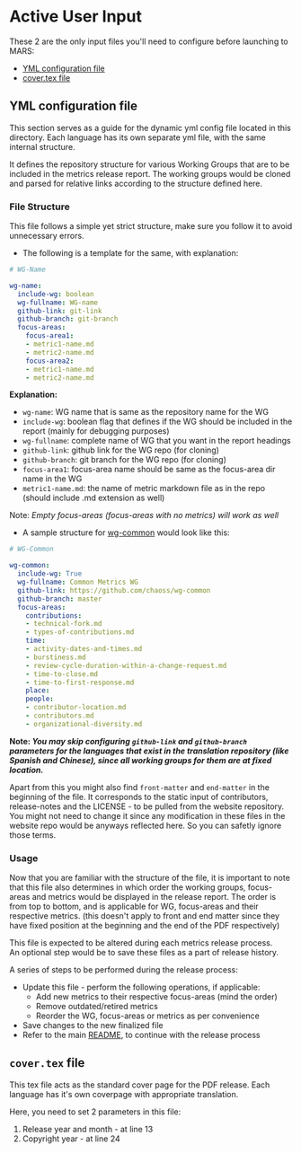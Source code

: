 # Active User Input

These 2 are the only input files you'll need to configure before launching to MARS:
* [YML configuration file](#yml-configuration-file)
* [cover.tex file](#covertex-file)

## YML configuration file

This section serves as a guide for the dynamic yml config file located in this directory. Each language has its own separate yml file, with the same internal structure.


 It defines the repository structure for various Working Groups that are to be included in the metrics release report. The working groups would be cloned and parsed for relative links according to the structure defined here.

### File Structure

This file follows a simple yet strict structure, make sure you follow it to avoid unnecessary errors.

* The following is a template for the same, with explanation:

```yml
# WG-Name

wg-name:
  include-wg: boolean
  wg-fullname: WG-name
  github-link: git-link
  github-branch: git-branch
  focus-areas:
    focus-area1:
    - metric1-name.md
    - metric2-name.md
    focus-area2:
    - metric1-name.md
    - metric2-name.md
```

**Explanation:**
* `wg-name`: WG name that is same as the repository name for the WG
* `include-wg`: boolean flag that defines if the WG should be included in the report (mainly for debugging purposes)
* `wg-fullname`: complete name of WG that you want in the report headings
* `github-link`: github link for the WG repo (for cloning)
* `github-branch`: git branch for the WG repo (for cloning)
* `focus-area1`: focus-area name should be same as the focus-area dir name in the WG
* `metric1-name.md`: the name of metric markdown file as in the repo (should include .md extension as well)

Note: _Empty focus-areas (focus-areas with no metrics) will work as well_

* A sample structure for [wg-common](https://github.com/chaoss/wg-common) would look like this:

```yml
# WG-Common

wg-common:
  include-wg: True
  wg-fullname: Common Metrics WG
  github-link: https://github.com/chaoss/wg-common
  github-branch: master
  focus-areas:
    contributions:
    - technical-fork.md
    - types-of-contributions.md
    time:
    - activity-dates-and-times.md
    - burstiness.md
    - review-cycle-duration-within-a-change-request.md
    - time-to-close.md
    - time-to-first-response.md
    place:
    people:
    - contributor-location.md
    - contributors.md
    - organizational-diversity.md
```

**Note: _You may skip configuring `github-link` and `github-branch` parameters for the languages that exist in the translation repository (like Spanish and Chinese), since all working groups for them are at fixed location._**

Apart from this you might also find `front-matter` and `end-matter` in the beginning of the file. It corresponds to the static input of contributors, release-notes and the LICENSE - to be pulled from the website repository. You might not need to change it since any modification in these files in the website repo would be anyways reflected here. So you can safetly ignore those terms.

### Usage

Now that you are familiar with the structure of the file, it is important to note that this file also determines in which order the working groups, focus-areas and metrics would be displayed in the release report. The order is from top to bottom, and is applicable for WG, focus-areas and their respective metrics. (this doesn't apply to front and end matter since they have fixed position at the beginning and the end of the PDF respectively)

This file is expected to be altered during each metrics release process. \
An optional step would be to save these files as a part of release history.

A series of steps to be performed during the release process:
* Update this file - perform the following operations, if applicable:
    * Add new metrics to their respective focus-areas (mind the order)
    * Remove outdated/retired metrics
    * Reorder the WG, focus-areas or metrics as per convenience
* Save changes to the new finalized file
* Refer to the main [README](../README.md), to continue with the release process

## `cover.tex` file

This tex file acts as the standard cover page for the PDF release. Each language has it's own coverpage with appropriate translation.

Here, you need to set 2 parameters in this file:
1. Release year and month - at line 13
2. Copyright year - at line 24

